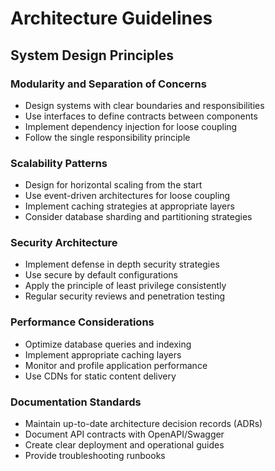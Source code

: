 # Architecture Guidelines

## System Design Principles

### Modularity and Separation of Concerns
- Design systems with clear boundaries and responsibilities
- Use interfaces to define contracts between components
- Implement dependency injection for loose coupling
- Follow the single responsibility principle

### Scalability Patterns
- Design for horizontal scaling from the start
- Use event-driven architectures for loose coupling
- Implement caching strategies at appropriate layers
- Consider database sharding and partitioning strategies

### Security Architecture
- Implement defense in depth security strategies
- Use secure by default configurations
- Apply the principle of least privilege consistently
- Regular security reviews and penetration testing

### Performance Considerations
- Optimize database queries and indexing
- Implement appropriate caching layers
- Monitor and profile application performance
- Use CDNs for static content delivery

### Documentation Standards
- Maintain up-to-date architecture decision records (ADRs)
- Document API contracts with OpenAPI/Swagger
- Create clear deployment and operational guides
- Provide troubleshooting runbooks